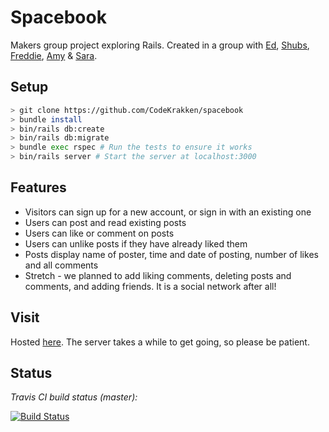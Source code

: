 # Spacebook

Makers group project exploring Rails. Created in a group with <a href="https://github.com/edcourage">Ed</a>, <a href="https://github.com/SHUBV92">Shubs</a>, <a href="https://github.com/SevenSecrets">Freddie</a>, <a href="https://github.com/amybalmforth">Amy</a> & <a href="https://github.com/sarar0">Sara</a>.

## Setup

```bash
> git clone https://github.com/CodeKrakken/spacebook
> bundle install
> bin/rails db:create
> bin/rails db:migrate
> bundle exec rspec # Run the tests to ensure it works
> bin/rails server # Start the server at localhost:3000
```

## Features

* Visitors can sign up for a new account, or sign in with an existing one
* Users can post and read existing posts
* Users can like or comment on posts
* Users can unlike posts if they have already liked them
* Posts display name of poster, time and date of posting, number of likes and all comments
* Stretch - we planned to add liking comments, deleting posts and comments, and adding friends. It is a social network after all!

## Visit

Hosted [here](https://spaciest-of-books.herokuapp.com/). The server takes a while to get going, so please be patient.

## Status

*Travis CI build status (master):*

[![Build Status](https://travis-ci.org/SevenSecrets/acebook-rails-template.svg?branch=master)](https://travis-ci.org/SevenSecrets/acebook-rails-template)
